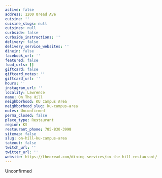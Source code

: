 ```yaml
---
active: false
address: 1200 Oread Ave
cuisine: ''
cuisine_slugs: null
cuisines: null
curbside: false
curbside_instructions: ''
delivery: false
delivery_service_websites: ''
dinein: false
facebook_url: ''
featured: false
food_urls: []
giftcard: false
giftcard_notes: ''
giftcard_url: ''
hours: ''
instagram_url: ''
locality: Lawrence
name: On The Hill
neighborhood: KU Campus Area
neighborhood_slug: ku-campus-area
notes: Unconfirmed
perma_closed: false
place_type: Restaurant
region: KS
restaurant_phone: 785-830-3998
sitemap: false
slug: on-hill-ku-campus-area
takeout: false
twitch_url: ''
twitter_url: ''
website: https://theoread.com/dining-services/on-the-hill-restaurant/
---
```


Unconfirmed